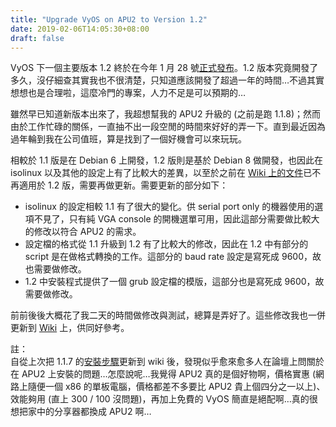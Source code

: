```yaml
---
title: "Upgrade VyOS on APU2 to Version 1.2"
date: 2019-02-06T14:05:30+08:00
draft: false
---
```


VyOS 下一個主要版本 1.2 終於在今年 1 月 28 號[正式發布][1]。1.2 版本究竟開發了多久，沒仔細查其實我也不很清楚，只知道應該開發了超過一年的時間…不過其實想想也是合理啦，這麼冷門的專案，人力不足是可以預期的…

雖然早已知道新版本出來了，我超想幫我的 APU2 升級的 (之前是跑 1.1.8)；然而由於工作忙碌的關係，一直抽不出一段空閒的時間來好好的弄一下。直到最近因為過年輪到我在公司值班，算是找到了一個好機會可以來玩玩。

相較於 1.1 版是在 Debian 6 上開發，1.2 版則是基於 Debian 8 做開發，也因此在 isolinux 以及其他的設定上有了比較大的差異，以至於之前在 [Wiki 上的文件][2]已不再適用於 1.2 版，需要再做更新。需要更新的部分如下：

* isolinux 的設定相較 1.1 有了很大的變化。供 serial port only 的機器使用的選項不見了，只有純 VGA console
  的開機選單可用，因此這部分需要做比較大的修改以符合 APU2 的需求。
* 設定檔的格式從 1.1 升級到 1.2 有了比較大的修改，因此在 1.2 中有部分的 script
  是在做格式轉換的工作。這部分的 baud rate 設定是寫死成 9600，故也需要做修改。
* 1.2 中安裝程式提供了一個 grub 設定檔的模版，這部分也是寫死成 9600，故需要做修改。

前前後後大概花了我二天的時間做修改與測試，總算是弄好了。這些修改我也一併更新到 [Wiki][3] 上，供同好參考。

註：<br/>
自從上次把 1.1.7 的[安裝步驟][4]更新到 wiki 後，發現似乎愈來愈多人在論壇上問關於在 APU2
上安裝的問題…怎麼說呢…我覺得 APU2 真的是個好物啊，價格實惠 (網路上隨便一個 x86 的單板電腦，價格都差不多要比
APU2 貴上個四分之一以上)、效能夠用 (直上 300 / 100 沒問題)，再加上免費的 VyOS
簡直是絕配啊…真的很想把家中的分享器都換成 APU2 啊…

[1]: https://blog.vyos.io/vyos-1.2-crux-released
[2]: https://wiki.vyos.net/wiki/PC_Engines#Installation_for_Version_1.1.7
[3]: https://wiki.vyos.net/wiki/PC_Engines#Installation_for_Version_1.2.x
[4]: ../vyos-on-apu2
